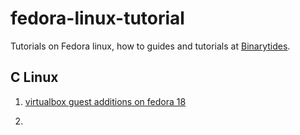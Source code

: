 fedora-linux-tutorial
=====================

Tutorials on Fedora linux, how to guides and tutorials at <a href="http://www.binarytides.com/">Binarytides</a>.


C Linux
-------

1. <a href="http://www.binarytides.com/install-virtualbox-guest-additions-fedora-18/">virtualbox guest additions on fedora 18</a>

2. 
